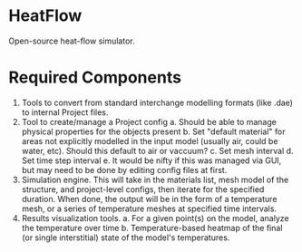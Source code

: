 HeatFlow
========

Open-source heat-flow simulator.


Required Components
===================

1. Tools to convert from standard interchange modelling formats (like .dae) to internal Project files.
2. Tool to create/manage a Project config
 a. Should be able to manage physical properties for the objects present
 b. Set "default material" for areas not explicitly modelled in the input model (usually air, could be water, etc). Should this default to air or vaccuum?
 c. Set mesh interval
 d. Set time step interval
 e. It would be nifty if this was managed via GUI, but may need to be done by editing config files at first.
3. Simulation engine. This will take in the materials list, mesh model of the structure, and project-level configs, then iterate for the specified duration. When done, the output will be in the form of a temperature mesh, or a series of temperature meshes at specified time intervals.
4. Results visualization tools.
 a. For a given point(s) on the model, analyze the temperature over time
 b. Temperature-based heatmap of the final (or single interstitial) state of the model's temperatures.
